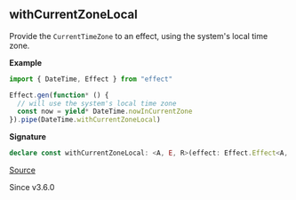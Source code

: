 ## withCurrentZoneLocal

Provide the `CurrentTimeZone` to an effect, using the system's local time
zone.

**Example**

```ts
import { DateTime, Effect } from "effect"

Effect.gen(function* () {
  // will use the system's local time zone
  const now = yield* DateTime.nowInCurrentZone
}).pipe(DateTime.withCurrentZoneLocal)
```

**Signature**

```ts
declare const withCurrentZoneLocal: <A, E, R>(effect: Effect.Effect<A, E, R>) => Effect.Effect<A, E, Exclude<R, CurrentTimeZone>>
```

[Source](https://github.com/Effect-TS/effect/tree/main/packages/effect/src/DateTime.ts#L1043)

Since v3.6.0